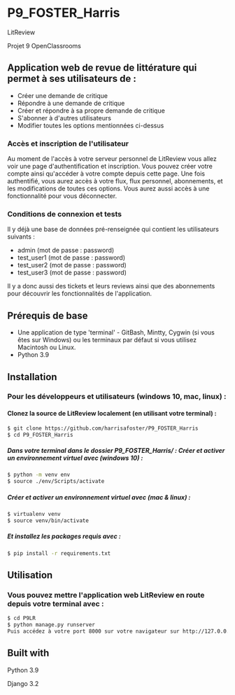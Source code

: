 # P9_FOSTER_Harris
LitReview

Projet 9 OpenClassrooms

## Application web de revue de littérature qui permet à ses utilisateurs de :
- Créer une demande de critique
- Répondre à une demande de critique
- Créer et répondre à sa propre demande de critique
- S'abonner à d'autres utilisateurs
- Modifier toutes les options mentionnées ci-dessus
### Accès et inscription de l'utilisateur
Au moment de l'accès à votre serveur personnel de LitReview vous allez voir une page d'authentification et inscription.
Vous pouvez créer votre compte ainsi qu'accéder à votre compte depuis cette page. Une fois authentifié, vous aurez accès
à votre flux, flux personnel, abonnements, et les modifications de toutes ces options. Vous aurez aussi accès à une
fonctionnalité pour vous déconnecter. 
### Conditions de connexion et tests
Il y déjà une base de données pré-renseignée qui contient les utilisateurs suivants :
- admin (mot de passe : password)
- test_user1 (mot de passe : password)
- test_user2 (mot de passe : password)
- test_user3 (mot de passe : password)

Il y a donc aussi des tickets et leurs reviews ainsi que des abonnements pour découvrir les fonctionnalités de l'application.


## Prérequis de base
- Une application de type 'terminal' - GitBash, Mintty, Cygwin (si vous êtes sur Windows) 
   ou les terminaux par défaut si vous utilisez Macintosh ou Linux. 
- Python 3.9

## Installation
### Pour les développeurs et utilisateurs (windows 10, mac, linux) :
#### Clonez la source de LitReview localement (en utilisant votre terminal) :
```sh
$ git clone https://github.com/harrisafoster/P9_FOSTER_Harris
$ cd P9_FOSTER_Harris
```
##### Dans votre terminal dans le dossier P9_FOSTER_Harris/ : Créer et activer un environnement virtuel avec (windows 10) :
```sh
$ python -m venv env
$ source ./env/Scripts/activate
```
##### Créer et activer un environnement virtuel avec (mac & linux) :
```sh
$ virtualenv venv
$ source venv/bin/activate
```
##### Et installez les packages requis avec :
```sh
$ pip install -r requirements.txt
```
## Utilisation
### Vous pouvez mettre l'application web LitReview en route depuis votre terminal avec :
```sh
$ cd P9LR
$ python manage.py runserver
Puis accédez à votre port 8000 sur votre navigateur sur http://127.0.0.1:8000/
```

## Built with
Python 3.9 

Django 3.2
